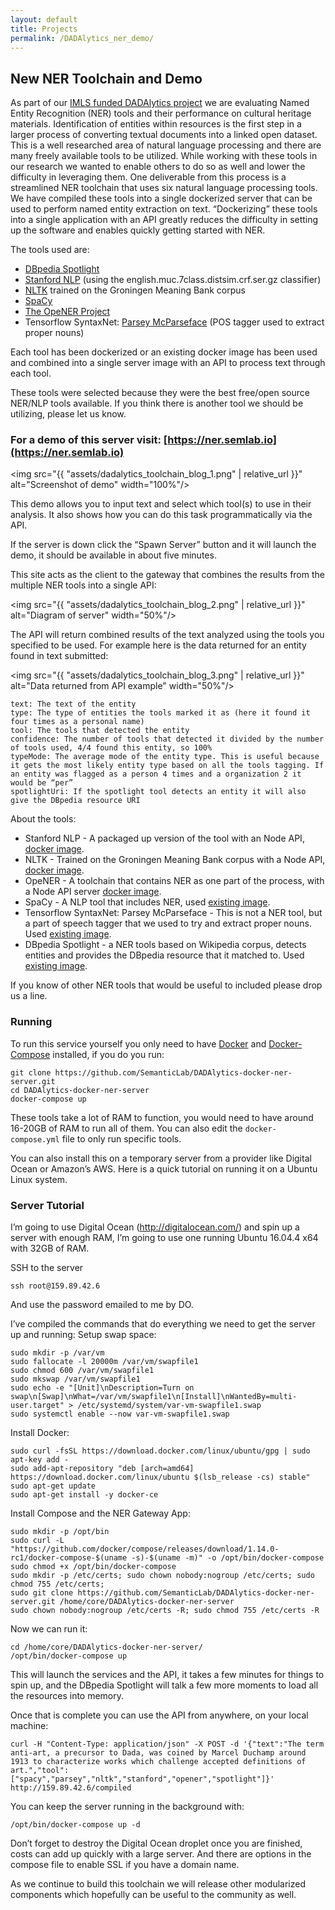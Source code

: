 ```yaml
---
layout: default
title: Projects
permalink: /DADAlytics_ner_demo/
---
```



## New NER Toolchain and Demo
As part of our [IMLS funded DADAlytics project](http://semlab.io/projects) we are evaluating Named Entity Recognition (NER) tools and their performance on cultural heritage materials. Identification of entities within resources is the first step in a larger process of converting textual documents into a linked open dataset. This is a well researched area of natural language processing and there are many freely available tools to be utilized. While working with these tools in our research we wanted to enable others to do so as well and lower the difficulty in leveraging them. One deliverable from this process is a streamlined NER toolchain that uses six natural language processing tools. We have compiled these tools into a single dockerized server that can be used to perform named entity extraction on text. “Dockerizing” these tools into a single application with an API greatly reduces the difficulty in setting up the software and enables quickly getting started with NER.

The tools used are:
* [DBpedia Spotlight](http://www.dbpedia-spotlight.org/)
* [Stanford NLP](https://nlp.stanford.edu/) (using the english.muc.7class.distsim.crf.ser.gz classifier)
* [NLTK](https://www.nltk.org/) trained on the Groningen Meaning Bank corpus
* [SpaCy](https://spacy.io/)
* [The OpeNER Project](http://www.opener-project.eu/)
* Tensorflow SyntaxNet: [Parsey McParseface](https://research.googleblog.com/2016/05/announcing-syntaxnet-worlds-most.html) (POS tagger used to extract proper nouns)

Each tool has been dockerized or an existing docker image has been used and combined into a single server image with an API to process text through each tool.

These tools were selected because they were the best free/open source NER/NLP tools available. If you think there is another tool we should be utilizing, please let us know.

### For a demo of this server visit: [https://ner.semlab.io](https://ner.semlab.io)

<img src="{{ "assets/dadalytics_toolchain_blog_1.png" | relative_url }}" alt="Screenshot of demo" width="100%"/>

This demo allows you to input text and select which tool(s) to use in their analysis. It also shows how you can do this task programmatically via the API.

If the server is down click the “Spawn Server” button and it will launch the demo, it should be available in about five minutes. 

This site acts as the client to the gateway that combines the results from the multiple NER tools into a single API:

<img src="{{ "assets/dadalytics_toolchain_blog_2.png" | relative_url }}" alt="Diagram of server" width="50%"/>

The API will return combined results of the text analyzed using the tools you specified to be used. For example here is the data returned for an entity found in text submitted:

<img src="{{ "assets/dadalytics_toolchain_blog_3.png" | relative_url }}" alt="Data returned from API example" width="50%"/>


```
text: The text of the entity
type: The type of entities the tools marked it as (here it found it four times as a personal name)
tool: The tools that detected the entity
confidence: The number of tools that detected it divided by the number of tools used, 4/4 found this entity, so 100%
typeMode: The average mode of the entity type. This is useful because it gets the most likely entity type based on all the tools tagging. If an entity was flagged as a person 4 times and a organization 2 it would be “per”
spotlightUri: If the spotlight tool detects an entity it will also give the DBpedia resource URI
```

About the tools:
* Stanford NLP - A packaged up version of the tool with an Node API, [docker image](https://hub.docker.com/r/semlab/dadalytics-stanford-ner/).
* NLTK - Trained on the Groningen Meaning Bank corpus with a Node API, [docker image](https://hub.docker.com/r/semlab/dadalytics-nltk/).
* OpeNER - A toolchain that contains NER as one part of the process, with a Node API server [docker image](https://hub.docker.com/r/semlab/dadalytics-opener/).
* SpaCy - A NLP tool that includes NER, used [existing image](https://hub.docker.com/r/jgontrum/spacyapi/).
* Tensorflow SyntaxNet: Parsey McParseface - This is not a NER tool, but a part of speech tagger that we used to try and extract proper nouns. Used [existing image](https://hub.docker.com/r/jesdoit/parsey-server/).
* DBpedia Spotlight - a NER tools based on Wikipedia corpus, detects entities and provides the DBpedia resource that it matched to. Used [existing image](https://hub.docker.com/r/dbpedia/spotlight-english/).

If you know of other NER tools that would be useful to included please drop us a line.

### Running

To run this service yourself you only need to have [Docker](https://www.docker.com/) and [Docker-Compose](https://docs.docker.com/compose/) installed, if you do you run:
```
git clone https://github.com/SemanticLab/DADAlytics-docker-ner-server.git
cd DADAlytics-docker-ner-server
docker-compose up
```

These tools take a lot of RAM to function, you would need to have around 16-20GB of RAM to run all of them. You can also edit the `docker-compose.yml` file to only run specific tools.

You can also install this on a temporary server from a provider like Digital Ocean or Amazon’s AWS. Here is a quick tutorial on running it on a Ubuntu Linux system.

### Server Tutorial

I’m going to use Digital Ocean (http://digitalocean.com/) and spin up a server with enough RAM, I’m going to use one running Ubuntu 16.04.4 x64 with 32GB of RAM.

SSH to the server
```
ssh root@159.89.42.6
```
And use the password emailed to me by DO.

I’ve compiled the commands that do everything we need to get the server up and running:
Setup swap space:
```
sudo mkdir -p /var/vm
sudo fallocate -l 20000m /var/vm/swapfile1
sudo chmod 600 /var/vm/swapfile1
sudo mkswap /var/vm/swapfile1
sudo echo -e "[Unit]\nDescription=Turn on swap\n[Swap]\nWhat=/var/vm/swapfile1\n[Install]\nWantedBy=multi-user.target" > /etc/systemd/system/var-vm-swapfile1.swap
sudo systemctl enable --now var-vm-swapfile1.swap
```
Install Docker:
```
sudo curl -fsSL https://download.docker.com/linux/ubuntu/gpg | sudo apt-key add -
sudo add-apt-repository "deb [arch=amd64] https://download.docker.com/linux/ubuntu $(lsb_release -cs) stable"
sudo apt-get update
sudo apt-get install -y docker-ce
```

Install Compose and the NER Gateway App:
```
sudo mkdir -p /opt/bin
sudo curl -L "https://github.com/docker/compose/releases/download/1.14.0-rc1/docker-compose-$(uname -s)-$(uname -m)" -o /opt/bin/docker-compose
sudo chmod +x /opt/bin/docker-compose
sudo mkdir -p /etc/certs; sudo chown nobody:nogroup /etc/certs; sudo chmod 755 /etc/certs;
sudo git clone https://github.com/SemanticLab/DADAlytics-docker-ner-server.git /home/core/DADAlytics-docker-ner-server
sudo chown nobody:nogroup /etc/certs -R; sudo chmod 755 /etc/certs -R
```

Now we can run it:
```
cd /home/core/DADAlytics-docker-ner-server/
/opt/bin/docker-compose up
```

This will launch the services and the API, it takes a few minutes for things to spin up, and the DBpedia Spotlight will talk a few more moments to load all the resources into memory.

Once that is complete you can use the API from anywhere, on your local machine:
```
curl -H "Content-Type: application/json" -X POST -d '{"text":"The term anti-art, a precursor to Dada, was coined by Marcel Duchamp around 1913 to characterize works which challenge accepted definitions of art.","tool":["spacy","parsey","nltk","stanford","opener","spotlight"]}' http://159.89.42.6/compiled
```

You can keep the server running in the background with:
```
/opt/bin/docker-compose up -d
```
Don’t forget to destroy the Digital Ocean droplet once you are finished, costs can add up quickly with a large server. And there are options in the compose file to enable SSL if you have a domain name.

As we continue to build this toolchain we will release other modularized components which hopefully can be useful to the community as well.


 


